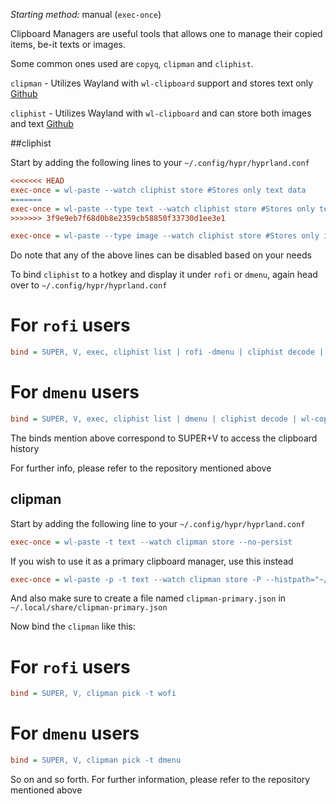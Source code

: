 _Starting method:_ manual (`exec-once`)

Clipboard Managers are useful tools that allows one to manage their copied items, be-it texts or images.

Some common ones used are `copyq`, `clipman` and `cliphist`.

`clipman` - Utilizes Wayland  with `wl-clipboard` support and stores text only [Github](https://github.com/yory8/clipman)

`cliphist` - Utilizes Wayland with `wl-clipboard` and can store both images and text [Github](https://github.com/sentriz/cliphist) 

##cliphist

Start by adding the following lines to your `~/.config/hypr/hyprland.conf`

```ini
<<<<<<< HEAD
exec-once = wl-paste --watch cliphist store #Stores only text data
=======
exec-once = wl-paste --type text --watch cliphist store #Stores only text data
>>>>>>> 3f9e9eb7f68d0b8e2359cb58850f33730d1ee3e1

exec-once = wl-paste --type image --watch cliphist store #Stores only image data
```
Do note that any of the above lines can be disabled based on your needs

To bind `cliphist` to a hotkey and display it under `rofi` or `dmenu`, again head over to `~/.config/hypr/hyprland.conf`

# For `rofi` users
```ini
bind = SUPER, V, exec, cliphist list | rofi -dmenu | cliphist decode | wl-copy
```

# For `dmenu` users
```ini
bind = SUPER, V, exec, cliphist list | dmenu | cliphist decode | wl-copy
```
The binds mention above correspond to SUPER+V to access the clipboard history

For further info, please refer to the repository mentioned above

## clipman  

Start by adding the following line to your `~/.config/hypr/hyprland.conf`

```ini
exec-once = wl-paste -t text --watch clipman store --no-persist
```
If you wish to use it as a primary clipboard manager, use this instead

```ini
exec-once = wl-paste -p -t text --watch clipman store -P --histpath="~/.local/share/clipman-primary.json"
```
And also make sure to create a file named `clipman-primary.json` in `~/.local/share/clipman-primary.json`

Now bind the `clipman` like this:

# For `rofi` users
```ini
bind = SUPER, V, clipman pick -t wofi
```

# For `dmenu` users
```ini
bind = SUPER, V, clipman pick -t dmenu
```

So on and so forth. For further information, please refer to the repository mentioned above



